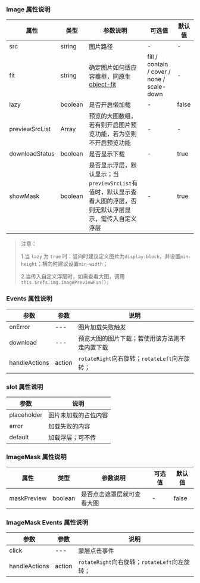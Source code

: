 ### Image 属性说明
| 属性 | 类型 | 参数说明 | 可选值 | 默认值 |
| --- | --- | --- | --- | --- |
| src | string | 图片路径 | - | - |
| fit | string | 确定图片如何适应容器框，同原生 [object-fit](https://developer.mozilla.org/en-US/docs/Web/CSS/object-fit)  | fill / contain / cover / none / scale-down | - |
| lazy | boolean | 是否开启懒加载 | - | false |
| previewSrcList | Array | 预览的大图数组，若有则开启图片预览功能，若为空则不开启预览功能 | - | - |
| downloadStatus | boolean | 是否显示下载 | - | true |
| showMask | boolean | 是否显示浮层，默认显示；当`previewSrcList`有值时，默认显示查看大图的浮层，否则无默认浮层显示，需传入自定义浮层 | - | true |
>注意：
>
>1.当 `lazy` 为 `true` 时：竖向时建议定义图片为`display:block`，并设置`min-height`；横向时建议设置`min-width`；
>
>2.当传入自定义浮层时，如需查看大图，调用`this.$refs.img.imagePreviewFun();`

### Events 属性说明
| 参数 | 参数 | 说明 |
| --- | --- | --- |
| onError | --- | 图片加载失败触发 |
| download | --- | 预览大图的图片下载；若使用该方法则不走内置下载 |
| handleActions | action | `rotateRight`向右旋转；`rotateLeft`向左旋转； |

### slot 属性说明
| 参数 | 说明 |
| --- | --- |
| placeholder | 图片未加载的占位内容 |
| error | 加载失败的内容 |
| default | 加载浮层；可不传 |

### ImageMask 属性说明
| 属性 | 类型 | 参数说明 | 可选值 | 默认值 |
| --- | --- | --- | --- | --- |
| maskPreview | boolean | 是否点击遮罩层就可查看大图 | - | false |

### ImageMask Events 属性说明
| 参数 | 参数 | 说明 |
| --- | --- | --- |
| click | --- | 蒙层点击事件 |
| handleActions | action | `rotateRight`向右旋转；`rotateLeft`向左旋转； |
